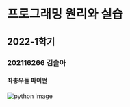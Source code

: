 <!--Heading-->
<p align="center">
  
# 프로그래밍 원리와 실습

## 2022-1학기

### 202116266 김솔아
#### 좌충우돌 파이썬




  ![python image](https://bygritmind.files.wordpress.com/2020/12/image-4.png?w=1024)
